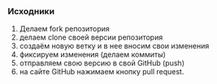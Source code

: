 ### Исходники

1. Делаем fork репозитория
2. делаем clone своей версии репозитория
3. создаём новую ветку и в нее вносим свои изменения 
4. фиксируем изменения (делаем коммиты)
5. отправляем свою версию в свой GitHub (push)
6. на сайте GitHub нажимаем кнопку pull request.
